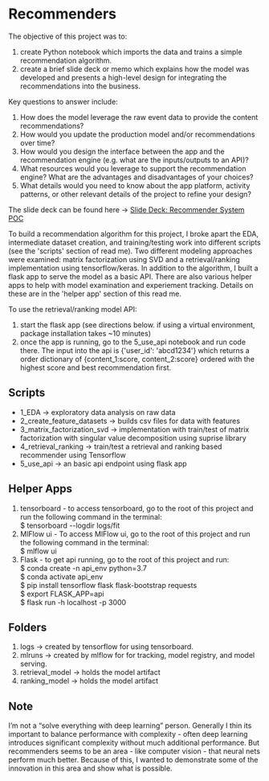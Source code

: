 # Recommenders
The objective of this project was to:
1. create Python notebook which imports the data and trains a simple recommendation algorithm.
2. create a brief slide deck or memo which explains how the model was developed and presents a high-level design for integrating the recommendations into the business.

Key questions to answer include:
1. How does the model leverage the raw event data to provide the content recommendations?
2. How would you update the production model and/or recommendations over time?
3. How would you design the interface between the app and the recommendation engine (e.g. what are the inputs/outputs to an API)?
4. What resources would you leverage to support the recommendation engine? What are the advantages and disadvantages of your choices?
5. What details would you need to know about the app platform, activity patterns, or
other relevant details of the project to refine your design?

The slide deck can be found here -> [Slide Deck: Recommender System POC](https://docs.google.com/presentation/d/125fHNkl2iV7J0MNec3c1JziTNHdGIiupGeZDp3NKnoo/edit#slide=id.g1228538d07f_0_87)

To build a recommendation algorithm for this project, I broke apart the EDA, intermediate dataset creation, and training/testing work into different scripts (see the 'scripts' section of read me). Two different modeling approaches were examined: matrix factorization using SVD and a retrieval/ranking implementation using tensorflow/keras. In addition to the algorithm, I built a flask app to serve the model as a basic API. There are also various helper apps to help with model examination and experiement tracking. Details on these are in the 'helper app' section of this read me.

To use the retrieval/ranking model API:
1. start the flask app (see directions below. if using a virtual environment, package installation takes ~10 minutes) 
2. once the app is running, go to the 5_use_api notebook and run code there. The input into the api is {'user_id': 'abcd1234'} which returns a order dictionary of {content_1:score, content_2:score} ordered with the highest score and best recommendation first.


## Scripts

* 1_EDA -> exploratory data analysis on raw data
* 2_create_feature_datasets  -> builds csv files for data with features
* 3_matrix_factorization_svd -> implementation with train/test of matrix factorization with singular value decomposition using suprise library
* 4_retrieval_ranking -> train/test a retrieval and ranking based recommender using Tensorflow 
* 5_use_api -> an basic api endpoint using flask app

## Helper Apps
1. tensorboard - to access tensorboard, go to the root of this project and run the following command in the terminal:<br/>  $ tensorboard --logdir logs/fit
2. MlFlow ui - To access MlFlow ui, go to the root of this project and run the following command in the terminal:<br/> $ mlflow ui 
3. Flask - to get api running, go to the root of this project and run: <br/>
$ conda create -n api_env python=3.7 <br/>
$ conda activate api_env <br/>
$ pip install tensorflow flask flask-bootstrap requests <br/>
$ export FLASK_APP=api <br/>
$ flask run -h localhost -p 3000 <br/>

## Folders

1. logs -> created by tensorflow for using tensorboard. 
2. mlruns -> created by mlflow for for tracking, model registry, and model serving.
3. retrieval_model -> holds the model artifact
4. ranking_model -> holds the model artifact 


## Note
I’m not a “solve everything with deep learning” person. Generally I thin its important to balance performance with complexity - often deep learning introduces significant complexity without much additional performance. But recommenders seems to be an area - like computer vision - that neural nets perform much better. Because of this, I wanted to demonstrate some of the innovation in this area and show what is possible. 
